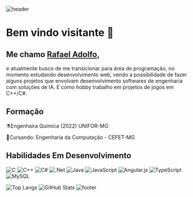 ![header](https://capsule-render.vercel.app/api?type=waving&height=200&color=6B1F51)
# Bem vindo visitante 🖖 

## Me chamo <u>Rafael Adolfo</u>,

e atualmente busco de me transicionar para área de programação, no momento estudando desenvolvimento web, vendo a possibilidade de fazer alguns projetos que envolvam desenvolvimento softwares de engenharia com soluções de IA. E como hobby trabalho em projetos de jogos em C++/C#.
## Formação
⚗️Engenhaira Química (2022) UNIFOR-MG

📝Cursando: Engenharia da Computação - CEFET-MG

## Habilidades Em Desenvolvimento

![C](https://img.shields.io/badge/c-%2300599C.svg?style=for-the-badge&logo=c&logoColor=white)
![C++](https://img.shields.io/badge/c++-%2300599C.svg?style=for-the-badge&logo=c%2B%2B&logoColor=white)
![C#](https://img.shields.io/badge/c%23-%23239120.svg?style=for-the-badge&logo=csharp&logoColor=white)
![.Net](https://img.shields.io/badge/.NET-5C2D91?style=for-the-badge&logo=.net&logoColor=white)
![Java](https://img.shields.io/badge/java-%23ED8B00.svg?style=for-the-badge&logo=openjdk&logoColor=white)
![JavaScript](https://img.shields.io/badge/javascript-%23323330.svg?style=for-the-badge&logo=javascript&logoColor=%23F7DF1E)
![Angular.js](https://img.shields.io/badge/angular.js-%23E23237.svg?style=for-the-badge&logo=angularjs&logoColor=white)
![TypeScript](https://img.shields.io/badge/typescript-%23007ACC.svg?style=for-the-badge&logo=typescript&logoColor=white)
![MySQL](https://img.shields.io/badge/mysql-4479A1.svg?style=for-the-badge&logo=mysql&logoColor=white)

![Top Langs](https://github-readme-stats.vercel.app/api/top-langs/?username=Radsfer&layout=compact&theme=jolly)
![GitHub Stats](https://github-readme-stats.vercel.app/api?username=Radsfer&show_icons=true,prs&cache_seconds=86400&theme=jolly)
![footer](https://capsule-render.vercel.app/api?type=waving&height=140&color=6B1F51&section=footer)
